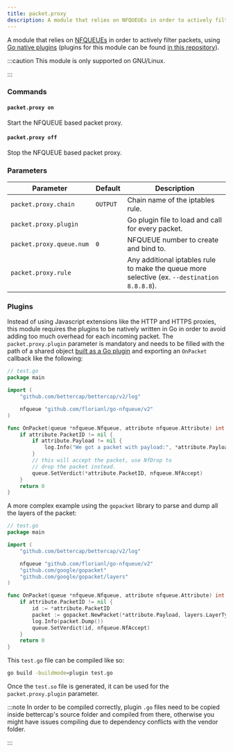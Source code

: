 ```yaml
---
title: packet.proxy
description: A module that relies on NFQUEUEs in order to actively filter packets, using Go native plugins.
---
```


A module that relies on [NFQUEUEs](https://home.regit.org/netfilter-en/using-nfqueue-and-libnetfilter_queue/) in order to actively filter packets, using [Go native plugins](https://golang.org/pkg/plugin/) (plugins for this module can be found [in this repository](https://github.com/bettercap/packet.proxy-plugins)).

:::caution
This module is only supported on GNU/Linux.

:::

### Commands

#### `packet.proxy on`

Start the NFQUEUE based packet proxy.

#### `packet.proxy off`

Stop the NFQUEUE based packet proxy.

### Parameters

| Parameter                | Default  | Description                                                                                  |
| ------------------------ | -------- | -------------------------------------------------------------------------------------------- |
| `packet.proxy.chain`     | `OUTPUT` | Chain name of the iptables rule.                                                             |
| `packet.proxy.plugin`    |          | Go plugin file to load and call for every packet.                                            |
| `packet.proxy.queue.num` | `0`      | NFQUEUE number to create and bind to.                                                        |
| `packet.proxy.rule`      |          | Any additional iptables rule to make the queue more selective (ex. `--destination 8.8.8.8`). |

### Plugins

Instead of using Javascript extensions like the HTTP and HTTPS proxies, this module requires the plugins to be natively written in Go in order to avoid adding too much overhead for each incoming packet. The `packet.proxy.plugin` parameter is mandatory and needs to be filled with the path of a shared object [built as a Go plugin](https://golang.org/pkg/plugin/) and exporting an `OnPacket` callback like the following:

```go
// test.go
package main

import (
	"github.com/bettercap/bettercap/v2/log"

	nfqueue "github.com/florianl/go-nfqueue/v2"
)

func OnPacket(queue *nfqueue.Nfqueue, attribute nfqueue.Attribute) int {
	if attribute.PacketID != nil {
		if attribute.Payload != nil {
			log.Info("We got a packet with payload:", *attribute.Payload)
		}
		// this will accept the packet, use NfDrop to
		// drop the packet instead.
		queue.SetVerdict(*attribute.PacketID, nfqueue.NfAccept)
	}
	return 0
}
```

A more complex example using the `gopacket` library to parse and dump all the layers of the packet:

```go
// test.go
package main

import (
	"github.com/bettercap/bettercap/v2/log"

	nfqueue "github.com/florianl/go-nfqueue/v2"
	"github.com/google/gopacket"
	"github.com/google/gopacket/layers"
)

func OnPacket(queue *nfqueue.Nfqueue, attribute nfqueue.Attribute) int {
	if attribute.PacketID != nil {
		id := *attribute.PacketID
		packet := gopacket.NewPacket(*attribute.Payload, layers.LayerTypeIPv4, gopacket.Default)
		log.Info(packet.Dump())
		queue.SetVerdict(id, nfqueue.NfAccept)
	}
	return 0
}
```

This `test.go` file can be compiled like so:

```bash
go build -buildmode=plugin test.go
```

Once the `test.so` file is generated, it can be used for the `packet.proxy.plugin` parameter.

:::note
In order to be compiled correctly, plugin `.go` files need to be copied inside bettercap's source folder and compiled from there, otherwise you might have issues compiling due to dependency conflicts with the vendor folder.

:::
